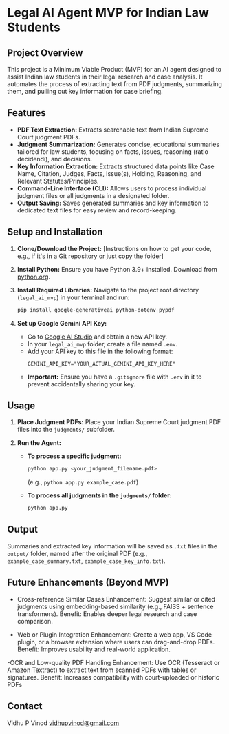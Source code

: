 # Legal AI Agent MVP for Indian Law Students

## Project Overview

This project is a Minimum Viable Product (MVP) for an AI agent designed to assist Indian law students in their legal research and case analysis. It automates the process of extracting text from PDF judgments, summarizing them, and pulling out key information for case briefing.

## Features

- **PDF Text Extraction:** Extracts searchable text from Indian Supreme Court judgment PDFs.
- **Judgment Summarization:** Generates concise, educational summaries tailored for law students, focusing on facts, issues, reasoning (ratio decidendi), and decisions.
- **Key Information Extraction:** Extracts structured data points like Case Name, Citation, Judges, Facts, Issue(s), Holding, Reasoning, and Relevant Statutes/Principles.
- **Command-Line Interface (CLI):** Allows users to process individual judgment files or all judgments in a designated folder.
- **Output Saving:** Saves generated summaries and key information to dedicated text files for easy review and record-keeping.

## Setup and Installation

1.  **Clone/Download the Project:**
    [Instructions on how to get your code, e.g., if it's in a Git repository or just copy the folder]

2.  **Install Python:**
    Ensure you have Python 3.9+ installed. Download from [python.org](https://www.python.org/downloads/).

3.  **Install Required Libraries:**
    Navigate to the project root directory (`legal_ai_mvp`) in your terminal and run:

    ```bash
    pip install google-generativeai python-dotenv pypdf
    ```

4.  **Set up Google Gemini API Key:**
    - Go to [Google AI Studio](https://aistudio.google.com/) and obtain a new API key.
    - In your `legal_ai_mvp` folder, create a file named `.env`.
    - Add your API key to this file in the following format:
      ```
      GEMINI_API_KEY="YOUR_ACTUAL_GEMINI_API_KEY_HERE"
      ```
    - **Important:** Ensure you have a `.gitignore` file with `.env` in it to prevent accidentally sharing your key.

## Usage

1.  **Place Judgment PDFs:**
    Place your Indian Supreme Court judgment PDF files into the `judgments/` subfolder.

2.  **Run the Agent:**

    - **To process a specific judgment:**

      ```bash
      python app.py <your_judgment_filename.pdf>
      ```

      (e.g., `python app.py example_case.pdf`)

    - **To process all judgments in the `judgments/` folder:**
      ```bash
      python app.py
      ```

## Output

Summaries and extracted key information will be saved as `.txt` files in the `output/` folder, named after the original PDF (e.g., `example_case_summary.txt`, `example_case_key_info.txt`).

## Future Enhancements (Beyond MVP)

- Cross-reference Similar Cases
Enhancement: Suggest similar or cited judgments using embedding-based similarity (e.g., FAISS + sentence transformers).
Benefit: Enables deeper legal research and case comparison.

- Web or Plugin Integration
Enhancement: Create a web app, VS Code plugin, or a browser extension where users can drag-and-drop PDFs.
Benefit: Improves usability and real-world application.

-OCR and Low-quality PDF Handling
Enhancement: Use OCR (Tesseract or Amazon Textract) to extract text from scanned PDFs with tables or signatures.
Benefit: Increases compatibility with court-uploaded or historic PDFs

## Contact

Vidhu P Vinod
vidhupvinod@gmail.com
